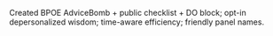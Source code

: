 Created BPOE AdviceBomb + public checklist + DO block; opt-in depersonalized wisdom; time-aware efficiency; friendly panel names.
